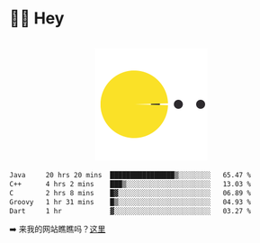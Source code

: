 
# 👋🏻 Hey
<div align="center">
	<br>
	<img src="https://raw.githubusercontent.com/Aniket965/Aniket965/master/pacman.svg?sanitize=true" width="200" height="200">
	<br>
</div>

<!--START_SECTION:waka-->
```text
Java     20 hrs 20 mins  ████████████████▒░░░░░░░░   65.47 % 
C++      4 hrs 2 mins    ███▒░░░░░░░░░░░░░░░░░░░░░   13.03 % 
C        2 hrs 8 mins    █▓░░░░░░░░░░░░░░░░░░░░░░░   06.89 % 
Groovy   1 hr 31 mins    █▒░░░░░░░░░░░░░░░░░░░░░░░   04.93 % 
Dart     1 hr            ▓░░░░░░░░░░░░░░░░░░░░░░░░   03.27 % 
```
<!--END_SECTION:waka-->

 ➡️  来我的网站瞧瞧吗？[这里](https://www.shaolongfei.com)
